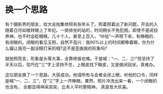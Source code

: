 # 换一个思路

有个摄影界的朋友，给大会拍集体照有些年头了。照着照着出了新问题，开会的入随着日月如梭转眼上了年纪。一排排坐的站的，时间稍长不免犯困，即使不是闭目养神，也不时会眨眼睛。几十个人，甚至上百入，“咔哒”一声照下来，有睁眼的．有闭眼的。闭眼的看见玉照，自然不高兴：我90%以上的时间都睁着眼，你为什么偏让我亮一副没精打采的相?这不是歪曲我的形象吗?

就拍照而言，形象是头等大事，全靠修版也难。于是喊：“—、二、三!”但坚持了半天以后，恰巧在“三”字上坚持不住，上眼皮找下眼皮，又是做闭目状。真难办。

这位朋友换了一个思路，大获成功。他请所有与会者全闭上眼，听他的口令，同样是喊“一、二、三”，在“三”字上一齐睁眼。果然，照片冲洗出来一看，一个闭眼的也没有，  全都显得神采奕奕，比本人平时更精神。
  真是皆大欢喜。
 